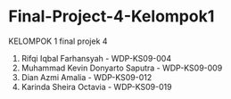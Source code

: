 # Final-Project-4-Kelompok1
KELOMPOK 1 final projek 4

1. Rifqi Iqbal Farhansyah - WDP-KS09-004
2. Muhammad Kevin Donyarto Saputra - WDP-KS09-009
3. Dian Azmi Amalia  - WDP-KS09-012
4. Karinda Sheira Octavia - WDP-KS09-019
